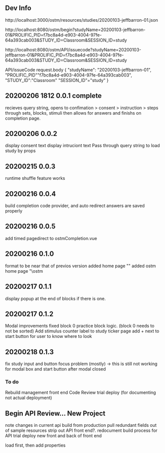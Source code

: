 ## Dev Info

http://localhost:3000/ostm/resources/studies/20200103-jeffbarron-01.json

http://localhost:8080/ostm/begin?studyName=20200103-jeffbarron-01&PROLIFIC_PID=f7bc8a4d-e903-4004-97fe-64a393cab003&STUDY_ID=Classroom&SESSION_ID=study

http://localhost:8080/ostm/API/issuecode?studyName=20200103-jeffbarron-01&PROLIFIC_PID=f7bc8a4d-e903-4004-97fe-64a393cab003&STUDY_ID=Classroom&SESSION_ID=study

API/issueCode request.body
{
"studyName": "20200103-jeffbarron-01",
"PROLIFIC_PID""f7bc8a4d-e903-4004-97fe-64a393cab003",
"STUDY_ID":"Classroom"
"SESSION_ID"="study"
}

## 20200206 1812 0.0.1 complete

recieves query string, opens to confimation > consent > instruction > steps through sets, blocks, stimuli then allows for answers and finishs on completion page.

## 20200206 0.0.2

display consent text
display intruciont text
Pass through query string to load study by props

## 20200215 0.0.3

runtime shuffle feature works

## 20200216 0.0.4

build completion code provider, and auto redirect
answers are saved properly

## 20200216 0.0.5

add timed pagedirect to ostmCompletion.vue

## 20200216 0.1.0

format to be near that of previos version
added home page "\"
added ostm home page "\ostm

## 20200217 0.1.1

display popup at the end of blocks if there is one.

## 20200217 0.1.2

Modal improvements
fixed block 0 practice block logic. (block 0 needs to not be sorted)
Add stimulus counter label to study ticker page
add + next to start button for user to know where to look

## 20200218 0.1.3

fix study input and button focus problem (mostly)
-> this is still not working for modal box and start button after modal closed

### To do

Rebuild management front end
Code Review
trial deploy (for documenting not actual deployment)

## Begin API Review... New Project

note changes in current api build from production
pull redundant fields out of sample resources
strip out API front end?.
redocument build process for API
trial deploy new front and back of front end

load first, then add properties
